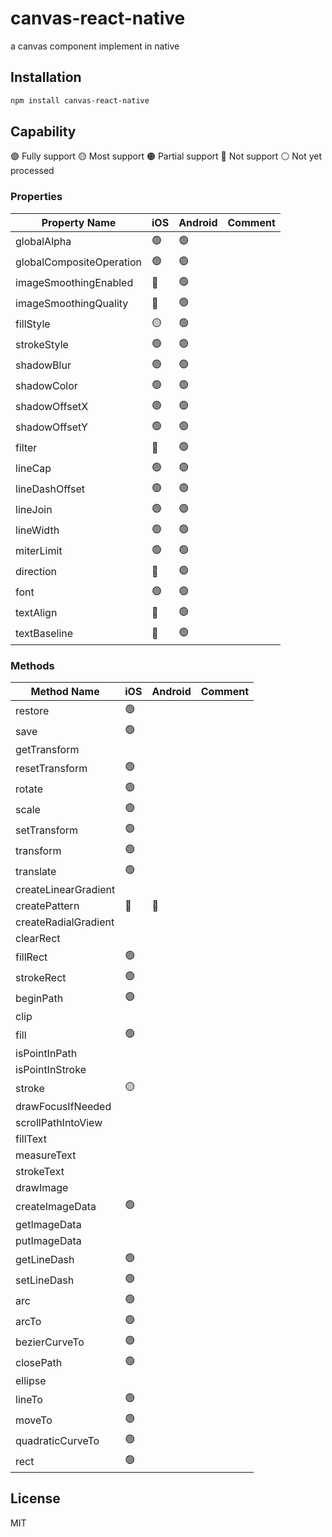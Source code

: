 # canvas-react-native

a canvas component implement in native

## Installation

```sh
npm install canvas-react-native
```

## Capability
🟢 Fully support
🟡 Most support
🟠 Partial support
🔴 Not support
⚪️ Not yet processed
### Properties
|Property Name| iOS| Android| Comment|
|---|---|---|---|
|globalAlpha|🟢|🟢||
|globalCompositeOperation|🟢|🟢||
|imageSmoothingEnabled|🔴|🟢||
|imageSmoothingQuality|🔴|🟢||
|fillStyle|🟡|🟢||
|strokeStyle|🟢|🟢||
|shadowBlur|🟢|🟢||
|shadowColor|🟢|🟢||
|shadowOffsetX|🟢|🟢||
|shadowOffsetY|🟢|🟢||
|filter|🔴|🟢||
|lineCap|🟢|🟢||
|lineDashOffset|🟢|🟢||
|lineJoin|🟢|🟢||
|lineWidth|🟢|🟢||
|miterLimit|🟢|🟢||
|direction|🔴|🟢||
|font|🟢|🟢||
|textAlign|🔴|🟢||
|textBaseline|🔴|🟢||
### Methods
|Method Name| iOS| Android| Comment|
|---|---|---|---|
|restore|🟢|||
|save|🟢|||
|getTransform||||
|resetTransform|🟢|||
|rotate|🟢|||
|scale|🟢|||
|setTransform|🟢|||
|transform|🟢|||
|translate|🟢|||
|createLinearGradient||||
|createPattern|🔴|🔴||
|createRadialGradient||||
|clearRect||||
|fillRect|🟢|||
|strokeRect|🟢|||
|beginPath|🟢|||
|clip||||
|fill|🟢|||
|isPointInPath||||
|isPointInStroke||||
|stroke|🟡|||
|drawFocusIfNeeded||||
|scrollPathIntoView||||
|fillText||||
|measureText||||
|strokeText||||
|drawImage||||
|createImageData|🟢|||
|getImageData||||
|putImageData||||
|getLineDash|🟢|||
|setLineDash|🟢|||
|arc|🟢|||
|arcTo|🟢|||
|bezierCurveTo|🟢|||
|closePath|🟢|||
|ellipse||||
|lineTo|🟢|||
|moveTo|🟢|||
|quadraticCurveTo|🟢|||
|rect|🟢|||

## License

MIT
